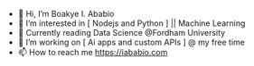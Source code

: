- 👋 Hi, I’m Boakye I. Ababio
- 👀 I’m interested in [ Nodejs and Python ] || Machine Learning
- 🌱 Currently reading Data Science @Fordham University
- 💞️ I’m working on [ Ai apps and custom APIs ] @ my free time
- 📫 How to reach me https://iababio.com

<!---
melch-inno/melch-inno is a ✨ special ✨ repository because its `README.md` (this file) appears on your GitHub profile.
You can click the Preview link to take a look at your changes.
--->
